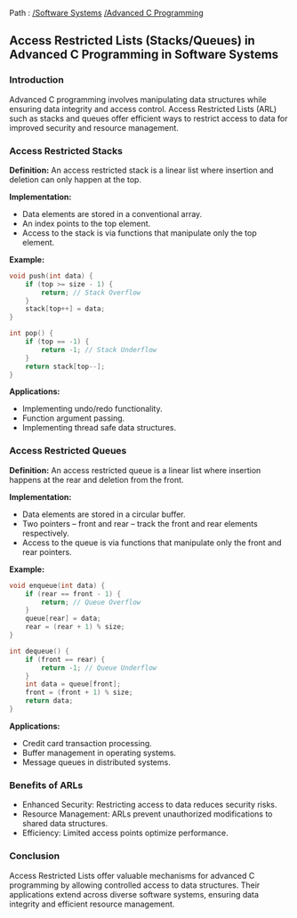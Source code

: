Path : [/Software Systems](../../index.md) [/Advanced C Programming](../index.md)
## Access Restricted Lists (Stacks/Queues) in Advanced C Programming in Software Systems

### Introduction

Advanced C programming involves manipulating data structures while ensuring data integrity and access control. Access Restricted Lists (ARL) such as stacks and queues offer efficient ways to restrict access to data for improved security and resource management.

### Access Restricted Stacks

**Definition:** An access restricted stack is a linear list where insertion and deletion can only happen at the top. 

**Implementation:** 
- Data elements are stored in a conventional array.
- An index points to the top element.
- Access to the stack is via functions that manipulate only the top element.


**Example:**

```C
void push(int data) {
    if (top >= size - 1) {
        return; // Stack Overflow
    }
    stack[top++] = data;
}

int pop() {
    if (top == -1) {
        return -1; // Stack Underflow
    }
    return stack[top--];
}
```

**Applications:**
- Implementing undo/redo functionality.
- Function argument passing.
- Implementing thread safe data structures.


### Access Restricted Queues

**Definition:** An access restricted queue is a linear list where insertion happens at the rear and deletion from the front.

**Implementation:**
- Data elements are stored in a circular buffer.
- Two pointers – front and rear – track the front and rear elements respectively.
- Access to the queue is via functions that manipulate only the front and rear pointers.


**Example:**

```C
void enqueue(int data) {
    if (rear == front - 1) {
        return; // Queue Overflow
    }
    queue[rear] = data;
    rear = (rear + 1) % size;
}

int dequeue() {
    if (front == rear) {
        return -1; // Queue Underflow
    }
    int data = queue[front];
    front = (front + 1) % size;
    return data;
}
```

**Applications:**
- Credit card transaction processing.
- Buffer management in operating systems.
- Message queues in distributed systems.


### Benefits of ARLs

- Enhanced Security: Restricting access to data reduces security risks.
- Resource Management: ARLs prevent unauthorized modifications to shared data structures.
- Efficiency: Limited access points optimize performance.


### Conclusion

Access Restricted Lists offer valuable mechanisms for advanced C programming by allowing controlled access to data structures. Their applications extend across diverse software systems, ensuring data integrity and efficient resource management.
